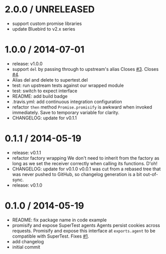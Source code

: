 2.0.0 / UNRELEASED
==================

  * support custom promise libraries
  * update Bluebird to v2.x series

1.0.0 / 2014-07-01
==================

  * release: v1.0.0
  * support `del` by passing through to upstream's alias
    Closes [#3](https://github.com/WhoopInc/supertest-as-promised/issues/3). Closes [#4](https://github.com/WhoopInc/supertest-as-promised/issues/4).
  * Alias del and delete to supertest.del
  * test: run upstream tests against our wrapped module
  * test: switch to expect interface
  * README: add build badge
  * .travis.yml: add continuous integration configuration
  * refactor `then` method
    `Promise.promisify` is awkward when invoked immediately. Save to
    temporary variable for clarity.
  * CHANGELOG: update for v0.1.1

0.1.1 / 2014-05-19
==================

  * release: v0.1.1
  * refactor factory wrapping
    We don't need to inherit from the factory as long as we set
    the receiver correctly when calling its functions. D'oh!
  * CHANGELOG: update for v0.1.0
    v0.0.1 was cut from a rebased tree that was never pushed to GitHub, so
    changelog generation is a bit out-of-sync.
  * release: v0.1.0

0.1.0 / 2014-05-19
==================

  * README: fix package name in code example
  * promisify and expose SuperTest agents
    Agents persist cookies across requests. Promisify and expose this
    interface at `exports.agent` to be compatible with SuperTest.
    Fixes [#1](https://github.com/WhoopInc/supertest-as-promised/issues/1).
  * add changelog
  * initial commit
